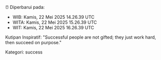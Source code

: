 ⏰ Diperbarui pada:
- WIB: Kamis, 22 Mei 2025 14.26.39 UTC
- WITA: Kamis, 22 Mei 2025 15.26.39 UTC
- WIT: Kamis, 22 Mei 2025 16.26.39 UTC

Kutipan Inspiratif:
"Successful people are not gifted; they just work hard, then succeed on purpose."


Kategori: success

